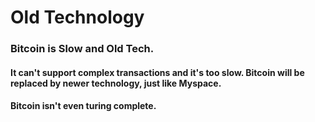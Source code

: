 # Old Technology

### Bitcoin is Slow and Old Tech.

#### It can't support complex transactions and it's too slow. Bitcoin will be replaced by newer technology, just like Myspace.

#### Bitcoin isn't even turing complete. 
